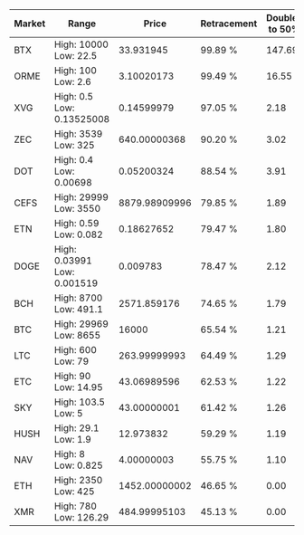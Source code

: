 | Market | Range | Price| Retracement | Doubles to 50% |
| --- | --- | --- | --- | --- |
| BTX | High: 10000<br />Low: 22.5 | 33.931945 | 99.89 % | 147.69 |
| ORME | High: 100<br />Low: 2.6 | 3.10020173 | 99.49 % | 16.55 |
| XVG | High: 0.5<br />Low: 0.13525008 | 0.14599979 | 97.05 % | 2.18 |
| ZEC | High: 3539<br />Low: 325 | 640.00000368 | 90.20 % | 3.02 |
| DOT | High: 0.4<br />Low: 0.00698 | 0.05200324 | 88.54 % | 3.91 |
| CEFS | High: 29999<br />Low: 3550 | 8879.98909996 | 79.85 % | 1.89 |
| ETN | High: 0.59<br />Low: 0.082 | 0.18627652 | 79.47 % | 1.80 |
| DOGE | High: 0.03991<br />Low: 0.001519 | 0.009783 | 78.47 % | 2.12 |
| BCH | High: 8700<br />Low: 491.1 | 2571.859176 | 74.65 % | 1.79 |
| BTC | High: 29969<br />Low: 8655 | 16000 | 65.54 % | 1.21 |
| LTC | High: 600<br />Low: 79 | 263.99999993 | 64.49 % | 1.29 |
| ETC | High: 90<br />Low: 14.95 | 43.06989596 | 62.53 % | 1.22 |
| SKY | High: 103.5<br />Low: 5 | 43.00000001 | 61.42 % | 1.26 |
| HUSH | High: 29.1<br />Low: 1.9 | 12.973832 | 59.29 % | 1.19 |
| NAV | High: 8<br />Low: 0.825 | 4.00000003 | 55.75 % | 1.10 |
| ETH | High: 2350<br />Low: 425 | 1452.00000002 | 46.65 % | 0.00 |
| XMR | High: 780<br />Low: 126.29 | 484.99995103 | 45.13 % | 0.00 |
